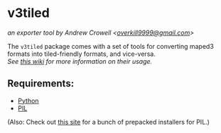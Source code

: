 v3tiled
=======
*an exporter tool by Andrew Crowell <<overkill9999@gmail.com>>*

The `v3tiled` package comes with a set of tools for converting maped3 formats into tiled-friendly formats, and vice-versa.    
*See [this wiki](http://wiki.github.com/Bananattack/v3tiled/) for more information on their usage.*

Requirements:
-------------
* [Python](http://python.org/)
* [PIL](http://www.pythonware.com/products/pil/)

(Also: Check out [this site](http://effbot.org/downloads/#pil) for a bunch of prepacked installers for PIL.)